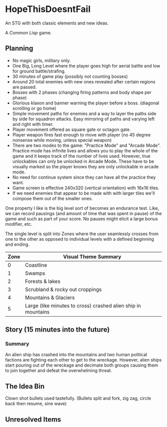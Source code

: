 # HopeThisDoesntFail

An STG with both classic elements and new ideas.

A *Common Lisp* game.

## Planning

 - No magic girls, military only.
 - One Big, Long Level where the player goes high for aerial battle and low for
   ground battle/strafing.
 - 30 minutes of game play (possibly not counting bosses)
 - Around 20 total enemies with new ones revealed after certain regions are passed.
 - Bosses with 2 phases (changing firing patterns and body shape per phase)
 - Glorious klaxon and banner warning the player before a boss. (diagonal scrolling or go home)
 - Simple movement paths for enemies and a way to layer the paths side
   by side for squadron attacks. Easy mirroring of paths and varying left and right with timer.
 - Player movement offered as square gate or octagon gate.
 - Player weapon fires fast enough to move with player (no 45 degree nonsense while moving, unless special weapon)
 - There are two modes to the game: "Practice Mode" and "Arcade Mode".
   Practice mode has infinite lives and allows you to play the whole of the
   game and it keeps track of the number of lives used. However, true
   unlockables can only be unlocked in Arcade Mode. These have to be visually
   marked so the player knows they are only unlockable in arcade mode.
 - No need for continue system since they can have all the practice they want.
 - Game screen is effective 240x320 (vertical orientation) with 16x16 tiles.
 - If we need enemies that appear to be made with with larger tiles
   we'll compose them out of the smaller ones.

One property I like is the big level sort of becomes an endurance test. Like, 
we can record pausings (and amount of time that was spent in pause)
of the game and such as part of your score. No pauses might elicit
a large bonus modifier, etc.

The single level is split into Zones where the user seamlessly crosses
from one to the other as opposed to individual levels with a defined
beginning and ending.

| Zone | Visual Theme Summary |
|---|---|
|0  | Coastline  | 
|1  | Swamps |
|2  | Forests & lakes  |
|3  | Scrubland & rocky out croppings |
|4  | Mountains & Glaciers |
|5  | Large (like minutes to cross) crashed alien ship in mountains  |

## Story (15 minutes into the future)

### Summary

An alien ship has crashed into the mountains and two human political
factions are fighting each other to get to the wreckage. However, alien
ships start pouring out of the wreckage and decimate both groups causing
them to join together and defeat the overwhelming threat.



## The Idea Bin
Clown shot bullets used tastefully. (Bullets split and fork, zig zag,
circle back then resume, sine wave)

## Unresolved Items
